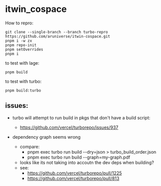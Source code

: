 # itwin_cospace

How to repro:

```
git clone --single-branch --branch turbo-repro https://github.com/aruniverse/itwin-cospace.git
pnpm i -w zx
pnpm repo-init
pnpm setOverrides
pnpm i
```

to test with lage:
```
pnpm build
```

to test with turbo:
```
pnpm build:turbo
```


## issues:

- turbo will attempt to run build in pkgs that don't have a build script:
  - https://github.com/vercel/turborepo/issues/937


- dependency graph seems wrong
  - compare:
    - pnpm exec turbo run build --dry=json > turbo_build_order.json
    - pnpm exec turbo run build --graph=my-graph.pdf
  - looks like its not taking into accoutn the dev deps when building? 
  - see:   
    - https://github.com/vercel/turborepo/pull/1225
    - https://github.com/vercel/turborepo/pull/813
  